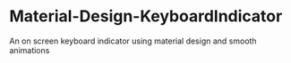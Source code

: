 # Material-Design-KeyboardIndicator
An on screen keyboard indicator using material design and smooth animations

